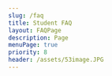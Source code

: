 ```yaml
---
slug: /faq
title: Student FAQ
layout: FAQPage
description: Page
menuPage: true
priority: 8
header: /assets/53image.JPG
---
```

&nbsp;
